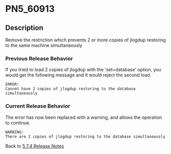 # PN5_60913

<PageHeader />

## Description

Remove the restriction which prevents 2 or more copies of jlogdup restoring to the same machine simultaneously

### Previous Release Behavior

If you tried to load 2 copies of jlogdup with the 'set=database' option, you would get the following message and it would reject the second load.

```
ERROR:
Cannot have 2 copies of jlogdup restoring to the database simultaneously
```

### Current Release Behavior

The error has now been replaced with a warning, and allows the operation to continue.

```
WARNING:
There are 2 copies of jlogdup restoring to the database simultaneously
```

Back to [5.7.4 Release Notes](./../jbase-5.7.4-release-notes/README.md)

<PageFooter />
